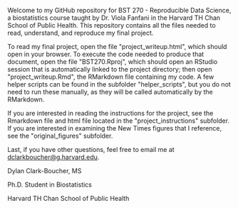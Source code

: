 Welcome to my GitHub repository for BST 270 - Reproducible Data Science, a 
biostatistics course taught by Dr. Viola Fanfani in the Harvard TH Chan
School of Public Health. This repository contains all the files needed to 
read, understand, and reproduce my final project. 

To read my final project, open the file "project_writeup.html", which should open
in your browser. To execute the code needed to produce that document, open the
file "BST270.Rproj", which should open an RStudio session that is automatically
linked to the project directory; then open "project_writeup.Rmd", the RMarkdown
file containing my code. A few helper scripts can be found in the subfolder
"helper_scripts", but you do not need to run these manually, as they will be 
called automatically by the RMarkdown. 

If you are interested in reading the instructions for the project, see
the Rmarkdown file and html file located in the "project_instructions" subfolder. 
If you are interested in examining the New Times figures that I reference, see
the "original_figures" subfolder. 

Last, if you have other questions, feel free to email me at 
<dclarkboucher@g.harvard.edu>. 


Dylan Clark-Boucher, MS

Ph.D. Student in Biostatistics

Harvard TH Chan School of Public Health